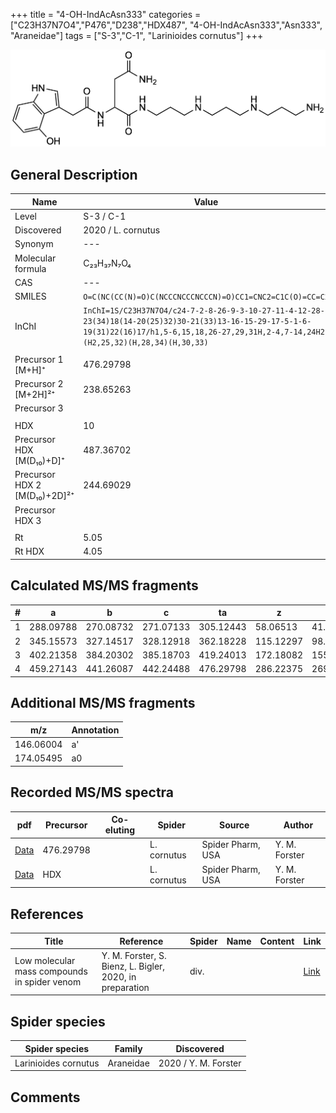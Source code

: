 +++
title = "4-OH-IndAcAsn333"
categories = ["C23H37N7O4","P476","D238","HDX487",
"4-OH-IndAcAsn333","Asn333",
"Araneidae"]
tags = ["S-3","C-1",
"Larinioides cornutus"]
+++

![](/img/4-OH-IndAcAsn333.png)

## General Description

| Name                       | Value              |
|----------------------------|--------------------|
| Level                      | S-3 / C-1          |
| Discovered                 | 2020 / L. cornutus |
| Synonym                    | ---                |
| Molecular formula          | C₂₃H₃₇N₇O₄                   |
| CAS                        | ---                |
| SMILES | `O=C(NC(CC(N)=O)C(NCCCNCCCNCCCN)=O)CC1=CNC2=C1C(O)=CC=C2`  |
| InChI  | `InChI=1S/C23H37N7O4/c24-7-2-8-26-9-3-10-27-11-4-12-28-23(34)18(14-20(25)32)30-21(33)13-16-15-29-17-5-1-6-19(31)22(16)17/h1,5-6,15,18,26-27,29,31H,2-4,7-14,24H2,(H2,25,32)(H,28,34)(H,30,33)`  |
|                            |                    |
| Precursor 1 [M+H]⁺         | 476.29798                   |
| Precursor 2 [M+2H]²⁺       | 238.65263                   |
| Precursor 3                |                    |
|                            |                    |
| HDX                        | 10                   |
| Precursor HDX   [M(D₁₀)+D]⁺   | 487.36702                   |
| Precursor HDX 2 [M(D₁₀)+2D]²⁺ | 244.69029                   |
| Precursor HDX 3            |                    |
|                            |                    |
| Rt                         | 5.05                   |
| Rt HDX                     | 4.05                   |

## Calculated MS/MS fragments

| # | a         | b         | c         | ta        | z         | y         | tz        |
|---|-----------|-----------|-----------|-----------|-----------|-----------|-----------|
| 1 | 288.09788 | 270.08732 | 271.07133 | 305.12443 | 58.06513 | 41.03858 | 75.09167 |
| 2 | 345.15573 | 327.14517 | 328.12918 | 362.18228 | 115.12297 | 98.09643 | 132.14952 |
| 3 | 402.21358 | 384.20302 | 385.18703 | 419.24013 | 172.18082 | 155.15428 | 189.20737 |
| 4 | 459.27143 | 441.26087 | 442.24488 | 476.29798 | 286.22375 | 269.19720 | 303.25030 |

## Additional MS/MS fragments

| m/z | Annotation |
|-----|------------|
| 146.06004    | a'   |
| 174.05495    | a0   |

## Recorded MS/MS spectra

| pdf                                             | Precursor | Co-eluting | Spider      | Source                       | Author        |
|-------------------------------------------------|-----------|------------|-------------|------------------------------|---------------|
| [Data](/pdf/L-cornutus/476_4-OH-IndAcAsn333_Lc.pdf) | 476.29798 |           | L. cornutus | Spider Pharm, USA | Y. M. Forster |
| [Data](/pdf/L-cornutus/476_4-OH-IndAcAsn333_Lc_HDX.pdf) | HDX |           | L. cornutus | Spider Pharm, USA | Y. M. Forster |

## References

| Title | Reference | Spider | Name | Content | Link |
|-------|-----------|--------|------|---------|------|
| Low molecular mass compounds in spider venom      | Y. M. Forster, S. Bienz, L. Bigler, 2020, in preparation          | div.       |   |   | [Link](unknown) |

## Spider species

| Spider species     | Family     | Discovered           |
|--------------------|------------|----------------------|
| Larinioides cornutus | Araneidae | 2020 / Y. M. Forster |


## Comments